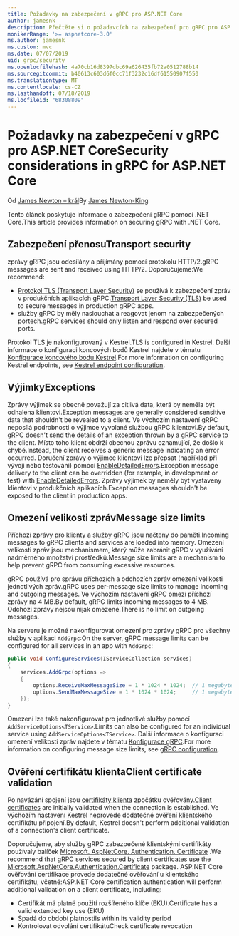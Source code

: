 ```yaml
---
title: Požadavky na zabezpečení v gRPC pro ASP.NET Core
author: jamesnk
description: Přečtěte si o požadavcích na zabezpečení pro gRPC pro ASP.NET Core.
monikerRange: '>= aspnetcore-3.0'
ms.author: jamesnk
ms.custom: mvc
ms.date: 07/07/2019
uid: grpc/security
ms.openlocfilehash: 4a70cb16d8397dbc69a626435fb72a0512788b14
ms.sourcegitcommit: b40613c603d6f0cc71f3232c16df61550907f550
ms.translationtype: MT
ms.contentlocale: cs-CZ
ms.lasthandoff: 07/18/2019
ms.locfileid: "68308809"
---
```

# <a name="security-considerations-in-grpc-for-aspnet-core"></a><span data-ttu-id="bde32-103">Požadavky na zabezpečení v gRPC pro ASP.NET Core</span><span class="sxs-lookup"><span data-stu-id="bde32-103">Security considerations in gRPC for ASP.NET Core</span></span>

<span data-ttu-id="bde32-104">Od [James Newton – král](https://twitter.com/jamesnk)</span><span class="sxs-lookup"><span data-stu-id="bde32-104">By [James Newton-King](https://twitter.com/jamesnk)</span></span>

<span data-ttu-id="bde32-105">Tento článek poskytuje informace o zabezpečení gRPC pomocí .NET Core.</span><span class="sxs-lookup"><span data-stu-id="bde32-105">This article provides information on securing gRPC with .NET Core.</span></span>

## <a name="transport-security"></a><span data-ttu-id="bde32-106">Zabezpečení přenosu</span><span class="sxs-lookup"><span data-stu-id="bde32-106">Transport security</span></span>

<span data-ttu-id="bde32-107">zprávy gRPC jsou odesílány a přijímány pomocí protokolu HTTP/2.</span><span class="sxs-lookup"><span data-stu-id="bde32-107">gRPC messages are sent and received using HTTP/2.</span></span> <span data-ttu-id="bde32-108">Doporučujeme:</span><span class="sxs-lookup"><span data-stu-id="bde32-108">We recommend:</span></span>

* <span data-ttu-id="bde32-109">[Protokol TLS (Transport Layer Security)](https://tools.ietf.org/html/rfc5246) se používá k zabezpečení zpráv v produkčních aplikacích gRPC.</span><span class="sxs-lookup"><span data-stu-id="bde32-109">[Transport Layer Security (TLS)](https://tools.ietf.org/html/rfc5246) be used to secure messages in production gRPC apps.</span></span>
* <span data-ttu-id="bde32-110">služby gRPC by měly naslouchat a reagovat jenom na zabezpečených portech.</span><span class="sxs-lookup"><span data-stu-id="bde32-110">gRPC services should only listen and respond over secured ports.</span></span>

<span data-ttu-id="bde32-111">Protokol TLS je nakonfigurovaný v Kestrel.</span><span class="sxs-lookup"><span data-stu-id="bde32-111">TLS is configured in Kestrel.</span></span> <span data-ttu-id="bde32-112">Další informace o konfiguraci koncových bodů Kestrel najdete v tématu [Konfigurace koncového bodu Kestrel](xref:fundamentals/servers/kestrel#endpoint-configuration).</span><span class="sxs-lookup"><span data-stu-id="bde32-112">For more information on configuring Kestrel endpoints, see [Kestrel endpoint configuration](xref:fundamentals/servers/kestrel#endpoint-configuration).</span></span>

## <a name="exceptions"></a><span data-ttu-id="bde32-113">Výjimky</span><span class="sxs-lookup"><span data-stu-id="bde32-113">Exceptions</span></span>

<span data-ttu-id="bde32-114">Zprávy výjimek se obecně považují za citlivá data, která by neměla být odhalena klientovi.</span><span class="sxs-lookup"><span data-stu-id="bde32-114">Exception messages are generally considered sensitive data that shouldn't be revealed to a client.</span></span> <span data-ttu-id="bde32-115">Ve výchozím nastavení gRPC neposílá podrobnosti o výjimce vyvolané službou gRPC klientovi.</span><span class="sxs-lookup"><span data-stu-id="bde32-115">By default, gRPC doesn't send the details of an exception thrown by a gRPC service to the client.</span></span> <span data-ttu-id="bde32-116">Místo toho klient obdrží obecnou zprávu oznamující, že došlo k chybě.</span><span class="sxs-lookup"><span data-stu-id="bde32-116">Instead, the client receives a generic message indicating an error occurred.</span></span> <span data-ttu-id="bde32-117">Doručení zprávy o výjimce klientovi lze přepsat (například při vývoji nebo testování) pomocí [EnableDetailedErrors](xref:grpc/configuration#configure-services-options).</span><span class="sxs-lookup"><span data-stu-id="bde32-117">Exception message delivery to the client can be overridden (for example, in development or test) with [EnableDetailedErrors](xref:grpc/configuration#configure-services-options).</span></span> <span data-ttu-id="bde32-118">Zprávy výjimek by neměly být vystaveny klientovi v produkčních aplikacích.</span><span class="sxs-lookup"><span data-stu-id="bde32-118">Exception messages shouldn't be exposed to the client in production apps.</span></span>

## <a name="message-size-limits"></a><span data-ttu-id="bde32-119">Omezení velikosti zpráv</span><span class="sxs-lookup"><span data-stu-id="bde32-119">Message size limits</span></span>

<span data-ttu-id="bde32-120">Příchozí zprávy pro klienty a služby gRPC jsou načteny do paměti.</span><span class="sxs-lookup"><span data-stu-id="bde32-120">Incoming messages to gRPC clients and services are loaded into memory.</span></span> <span data-ttu-id="bde32-121">Omezení velikosti zpráv jsou mechanismem, který může zabránit gRPC v využívání nadměrného množství prostředků.</span><span class="sxs-lookup"><span data-stu-id="bde32-121">Message size limits are a mechanism to help prevent gRPC from consuming excessive resources.</span></span>

<span data-ttu-id="bde32-122">gRPC používá pro správu příchozích a odchozích zpráv omezení velikosti jednotlivých zpráv.</span><span class="sxs-lookup"><span data-stu-id="bde32-122">gRPC uses per-message size limits to manage incoming and outgoing messages.</span></span> <span data-ttu-id="bde32-123">Ve výchozím nastavení gRPC omezí příchozí zprávy na 4 MB.</span><span class="sxs-lookup"><span data-stu-id="bde32-123">By default, gRPC limits incoming messages to 4 MB.</span></span> <span data-ttu-id="bde32-124">Odchozí zprávy nejsou nijak omezené.</span><span class="sxs-lookup"><span data-stu-id="bde32-124">There is no limit on outgoing messages.</span></span>

<span data-ttu-id="bde32-125">Na serveru je možné nakonfigurovat omezení pro zprávy gRPC pro všechny služby v aplikaci `AddGrpc`:</span><span class="sxs-lookup"><span data-stu-id="bde32-125">On the server, gRPC message limits can be configured for all services in an app with `AddGrpc`:</span></span>

```csharp
public void ConfigureServices(IServiceCollection services)
{
    services.AddGrpc(options =>
    {
        options.ReceiveMaxMessageSize = 1 * 1024 * 1024;  // 1 megabyte
        options.SendMaxMessageSize = 1 * 1024 * 1024;     // 1 megabyte
    });
}
```

<span data-ttu-id="bde32-126">Omezení lze také nakonfigurovat pro jednotlivé služby pomocí `AddServiceOptions<TService>`.</span><span class="sxs-lookup"><span data-stu-id="bde32-126">Limits can also be configured for an individual service using `AddServiceOptions<TService>`.</span></span> <span data-ttu-id="bde32-127">Další informace o konfiguraci omezení velikosti zpráv najdete v tématu [Konfigurace gRPC](xref:grpc/configuration).</span><span class="sxs-lookup"><span data-stu-id="bde32-127">For more information on configuring message size limits, see [gRPC configuration](xref:grpc/configuration).</span></span>

## <a name="client-certificate-validation"></a><span data-ttu-id="bde32-128">Ověření certifikátu klienta</span><span class="sxs-lookup"><span data-stu-id="bde32-128">Client certificate validation</span></span>

<span data-ttu-id="bde32-129">Po navázání spojení jsou [certifikáty klienta](https://tools.ietf.org/html/rfc5246#section-7.4.4) zpočátku ověřovány.</span><span class="sxs-lookup"><span data-stu-id="bde32-129">[Client certificates](https://tools.ietf.org/html/rfc5246#section-7.4.4) are initially validated when the connection is established.</span></span> <span data-ttu-id="bde32-130">Ve výchozím nastavení Kestrel neprovede dodatečné ověření klientského certifikátu připojení.</span><span class="sxs-lookup"><span data-stu-id="bde32-130">By default, Kestrel doesn't perform additional validation of a connection's client certificate.</span></span>

<span data-ttu-id="bde32-131">Doporučujeme, aby služby gRPC zabezpečené klientskými certifikáty používaly balíček [Microsoft. AspNetCore. Authentication. Certificate](xref:security/authentication/certauth) .</span><span class="sxs-lookup"><span data-stu-id="bde32-131">We recommend that gRPC services secured by client certificates use the [Microsoft.AspNetCore.Authentication.Certificate](xref:security/authentication/certauth) package.</span></span> <span data-ttu-id="bde32-132">ASP.NET Core ověřování certifikace provede dodatečné ověřování u klientského certifikátu, včetně:</span><span class="sxs-lookup"><span data-stu-id="bde32-132">ASP.NET Core certification authentication will perform additional validation on a client certificate, including:</span></span>

* <span data-ttu-id="bde32-133">Certifikát má platné použití rozšířeného klíče (EKU).</span><span class="sxs-lookup"><span data-stu-id="bde32-133">Certificate has a valid extended key use (EKU)</span></span>
* <span data-ttu-id="bde32-134">Spadá do období platnosti</span><span class="sxs-lookup"><span data-stu-id="bde32-134">Is within its validity period</span></span>
* <span data-ttu-id="bde32-135">Kontrolovat odvolání certifikátu</span><span class="sxs-lookup"><span data-stu-id="bde32-135">Check certificate revocation</span></span>
